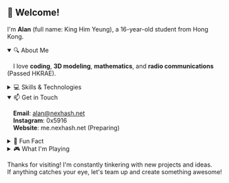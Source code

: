 ## 👋 Welcome!

I'm **Alan** (full name: King Him Yeung), a 16-year-old student from Hong Kong.

<details open>
  <summary>🔍 About Me</summary>
  
  &emsp;I love **coding**, **3D modeling**, **mathematics**, and **radio communications** (Passed HKRAE).
</details>

<details>
  <summary>💻 Skills & Technologies</summary>
  
  &emsp;**Languages**: Python, Kotlin, Java, TypeScript (skipped JavaScript lol)  
  &emsp;**Frameworks & Tools**: FastAPI, Spring, React  
  &emsp;**Machine Learning**: Diving into ML algorithms and building them with PyTorch  
  &emsp;**Databases**: PostgreSQL and MongoDB
</details>

<details open>
  <summary>📫 Get in Touch</summary>

  &emsp;**Email**: alan@nexhash.net  
  &emsp;**Instagram**: 0x5916  
  &emsp;**Website**: me.nexhash.net (Preparing)
</details>

<details>
  <summary>🎉 Fun Fact</summary>
  
  &emsp;My coding adventure began in 2021 on my first laptop - FUJITSU U537 with an Intel i5-7200U CPU.

  &emsp;**Fun part**: the CPU's device ID is 0x5916, which became my GitHub username! (Bonus: No one’s spotted that easter egg yet)
</details>

<details>
  <summary>🎮 What I'm Playing</summary>
  
  &emsp;When I'm not glued to my code editor, I'm gaming hard:  
  
  *&emsp;*Music Games:** Arcaea, Phigros, ADOFAI, Paradigm:Reboot  
  &emsp;**Zenless Zone Zero**  
  &emsp;**Shapez 2** (a factory-building game all about shapes)  
  &emsp;A mix of **Visual Novel Games**
</details>

Thanks for visiting! I'm constantly tinkering with new projects and ideas.  
If anything catches your eye, let's team up and create something awesome!
